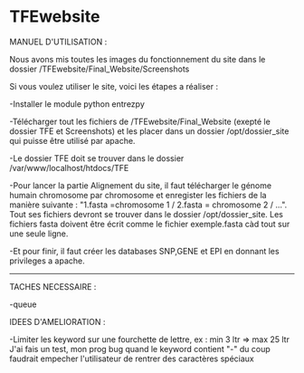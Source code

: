 # TFEwebsite

MANUEL D'UTILISATION :

Nous avons mis toutes les images du fonctionnement du site dans le dossier /TFEwebsite/Final_Website/Screenshots

Si vous voulez utiliser le site, voici les étapes a réaliser :

-Installer le module python entrezpy

-Télécharger tout les fichiers de /TFEwebsite/Final_Website (exepté le dossier TFE et Screenshots) et les placer dans un dossier /opt/dossier_site qui puisse être utilisé par apache. 

-Le dossier TFE doit se trouver dans le dossier /var/www/localhost/htdocs/TFE 

-Pour lancer la partie Alignement du site, il faut télécharger le génome humain chromosome par chromosome et enregister les fichiers de la manière suivante : "1.fasta =chromosome 1 / 2.fasta = chromosome 2 / ...". Tout ses fichiers devront se trouver dans le dossier /opt/dossier_site. Les fichiers fasta doivent être écrit comme le fichier exemple.fasta càd tout sur une seule ligne.

-Et pour finir, il faut créer les databases SNP,GENE et EPI en donnant les privileges a apache.

-------------------------------------------------------------------------------------------------------------------------------------------------------------------------------

TACHES NECESSAIRE :

-queue

IDEES D'AMELIORATION :

-Limiter les keyword sur une fourchette de lettre, ex : min 3 ltr => max 25 ltr
J'ai fais un test, mon prog bug quand le keyword contient "-" du coup faudrait empecher l'utilisateur de rentrer des caractères spéciaux
